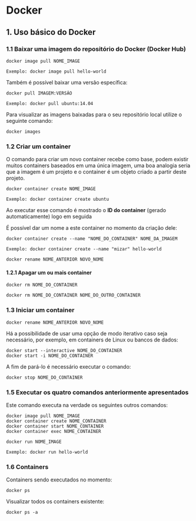 # Docker

## 1. Uso básico do Docker

### 1.1 Baixar uma imagem do repositório do Docker (Docker Hub)

```
docker image pull NOME_IMAGE

Exemplo: docker image pull hello-world
```

Também é possível baixar uma versão específica:

```
docker pull IMAGEM:VERSÃO

Exemplo: docker pull ubuntu:14.04
```

Para visualizar as imagens baixadas para o seu repositório local utilize o seguinte comando:

```
docker images
```

### 1.2 Criar um container 

O comando para criar um novo container recebe como base, podem existir muitos containers baseados em uma única imagem, uma boa analogia seria que a imagem é um projeto e o container é um objeto criado a partir deste projeto.

```
docker container create NOME_IMAGE

Exemplo: docker container create ubuntu
```

Ao executar esse comando é mostrado o **ID do container** (gerado automaticamente) logo em seguida

É possível dar um nome a este container no momento da criação dele:

```
docker container create --name "NOME_DO_CONTAINER" NOME_DA_IMAGEM

Exemplo: docker container create --name "mizar" hello-world
```

```
docker rename NOME_ANTERIOR NOVO_NOME
```

#### 1.2.1 Apagar um ou mais container

```
docker rm NOME_DO_CONTAINER
```

```
docker rm NOME_DO_CONTAINER NOME_DO_OUTRO_CONTAINER
```

### 1.3 Iniciar um container

```
docker rename NOME_ANTERIOR NOVO_NOME
```

Há a possibilidade de usar uma opção de modo iterativo caso seja necessário, por exemplo, em containers de Linux ou bancos de dados:

```
docker start --interactive NOME_DO_CONTAINER
docker start -i NOME_DO_CONTAINER
```

A fim de pará-lo é necessário executar o comando:

```
docker stop NOME_DO_CONTAINER
```

### 1.5 Executar os quatro comandos anteriormente apresentados

Este comando executa na verdade os seguintes outros comandos:

```
docker image pull NOME_IMAGE
docker container create NOME_CONTAINER
docker container start NOME_CONTAINER
docker container exec NOME_CONTAINER
```

```
docker run NOME_IMAGE

Exemplo: docker run hello-world
```

### 1.6 Containers 

Containers sendo executados no momento:

```
docker ps
```

Visualizar todos os containers existente:

```
docker ps -a
```
